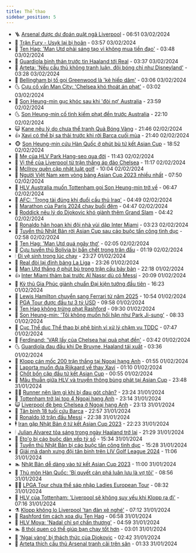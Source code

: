 ```yaml
---
title: Thể thao
sidebar_position: 5
---
```


<!-- vnexpress-the-thao:START -->
- 🪜 [Arsenal được dự đoán quật ngã Liverpool](https://vnexpress.net/arsenal-duoc-du-doan-quat-nga-liverpool-4708216.html) - 06:51 03/02/2024
- 🦩 [Trận Fury - Usyk lại bị hoãn](https://vnexpress.net/tran-fury-usyk-lai-bi-hoan-4708331.html) - 03:57 03/02/2024
- 🧰 [Ten Hag: &#39;Man Utd phải sáng tạo vì không mua tiền đạo&#39;](https://vnexpress.net/ten-hag-man-utd-phai-sang-tao-vi-khong-mua-tien-dao-4708327.html) - 03:48 03/02/2024
- 🤗 [Guardiola bình thản trước tin Haaland tới Real](https://vnexpress.net/guardiola-binh-than-truoc-tin-haaland-toi-real-4704071.html) - 03:37 03/02/2024
- 🥳 [Arteta: &#39;Nếu cầu thủ không tranh luận, đội bóng chỉ như Disneyland&#39;](https://vnexpress.net/arteta-neu-cau-thu-khong-tranh-luan-doi-bong-chi-nhu-disneyland-4708321.html) - 03:28 03/02/2024
- 🦣 [Bellingham bị tố gọi Greenwood là &#39;kẻ hiếp dâm&#39;](https://vnexpress.net/bellingham-bi-to-goi-greenwood-la-ke-hiep-dam-4708213.html) - 03:06 03/02/2024
- 🌜 [Cựu cố vấn Man City: &#39;Chelsea khó thoát án phạt&#39;](https://vnexpress.net/cuu-co-van-man-city-chelsea-kho-thoat-an-phat-4708232.html) - 03:02 03/02/2024
- 🫶 [Son Heung-min gục khóc sau khi &#39;đòi nợ&#39; Australia](https://vnexpress.net/son-heung-min-guc-khoc-sau-khi-doi-no-australia-4708212.html) - 23:59 02/02/2024
- 🌜 [Son Heung-min cố tình kiếm phạt đền trước Australia](https://vnexpress.net/son-heung-min-co-tinh-kiem-phat-den-truoc-australia-4708211.html) - 22:10 02/02/2024
- 😺 [Kane nêu lý do chưa thể tranh Quả Bóng Vàng](https://vnexpress.net/kane-neu-ly-do-chua-the-tranh-qua-bong-vang-4708208.html) - 21:46 02/02/2024
- 👍 [Xavi có thể bị sa thải trước khi rời Barca cuối mùa](https://vnexpress.net/xavi-co-the-bi-sa-thai-truoc-khi-roi-barca-cuoi-mua-4708204.html) - 21:40 02/02/2024
- 🐵 [Son Heung-min cứu Hàn Quốc ở phút bù tứ kết Asian Cup](https://vnexpress.net/son-heung-min-cuu-han-quoc-o-phut-bu-tu-ket-asian-cup-4708193.html) - 18:52 02/02/2024
- 💫 [Mẹ của HLV Park Hang-seo qua đời](https://vnexpress.net/me-cua-hlv-park-hang-seo-qua-doi-4708161.html) - 11:43 02/02/2024
- 🦆 [Vị thế của Liverpool từ trận thắng áp đảo Chelsea](https://vnexpress.net/vi-the-cua-liverpool-tu-tran-thang-ap-dao-chelsea-4708159.html) - 11:17 02/02/2024
- 🙉 [McIlroy quên cập nhật luật golf](https://vnexpress.net/mcilroy-quen-cap-nhat-luat-golf-4708128.html) - 10:04 02/02/2024
- 📝 [Người Việt Nam xem vòng bảng Asian Cup 2023 nhiều nhất](https://vnexpress.net/nguoi-viet-nam-xem-vong-bang-asian-cup-2023-nhieu-nhat-4708049.html) - 07:50 02/02/2024
- 💯 [HLV Australia muốn Tottenham gọi Son Heung-min trở về](https://vnexpress.net/hlv-australia-muon-tottenham-goi-son-heung-min-tro-ve-4708013.html) - 06:47 02/02/2024
- 🌈 [AFC: &#39;Trọng tài đúng khi đuổi cầu thủ Iraq&#39;](https://vnexpress.net/afc-trong-tai-dung-khi-duoi-cau-thu-iraq-4707991.html) - 04:49 02/02/2024
- 🦩 [Marathon của Paris 2024 chạy buổi đêm](https://vnexpress.net/marathon-cua-paris-2024-chay-buoi-dem-4708003.html) - 04:47 02/02/2024
- 🐲 [Roddick nêu lý do Djokovic khó giành thêm Grand Slam](https://vnexpress.net/roddick-neu-ly-do-djokovic-kho-gianh-them-grand-slam-4707961.html) - 04:42 02/02/2024
- 🌁 [Ronaldo hân hoan khi đội nhà vùi dập Inter Miami](https://vnexpress.net/ronaldo-han-hoan-khi-doi-nha-vui-dap-inter-miami-4707932.html) - 03:23 02/02/2024
- 💯 [Tuyển thủ Nhật Bản rời Asian Cup sau cáo buộc tấn công tình dục](https://vnexpress.net/tuyen-thu-nhat-ban-roi-asian-cup-sau-cao-buoc-tan-cong-tinh-duc-4707909.html) - 02:58 02/02/2024
- 🌝 [Ten Hag: &#39;Man Utd quá ngây thơ&#39;](https://vnexpress.net/ten-hag-man-utd-qua-ngay-tho-4707883.html) - 02:05 02/02/2024
- 🤖 [Cựu tuyển thủ Bolivia bị bắn chết trong trận đấu](https://vnexpress.net/cuu-tuyen-thu-bolivia-bi-ban-chet-trong-tran-dau-4707826.html) - 01:19 02/02/2024
- 🕯 [Đi vệ sinh trong lúc chạy](https://vnexpress.net/di-ve-sinh-trong-luc-chay-4706989.html) - 23:27 01/02/2024
- 🧰 [Real đòi lại đỉnh bảng La Liga](https://vnexpress.net/real-doi-lai-dinh-bang-la-liga-4707820.html) - 23:26 01/02/2024
- 🥳 [Man Utd thắng ở phút bù trong trận cầu bảy bàn](https://vnexpress.net/man-utd-thang-o-phut-bu-trong-tran-cau-bay-ban-4707819.html) - 22:18 01/02/2024
- 👍 [Inter Miami thảm bại trước Al Nassr dù có Messi](https://vnexpress.net/inter-miami-tham-bai-truoc-al-nassr-du-co-messi-4707818.html) - 20:09 01/02/2024
- 💪 [Kỳ thủ Gia Phúc giành chuẩn Đại kiện tướng đầu tiên](https://vnexpress.net/ky-thu-gia-phuc-gianh-chuan-dai-kien-tuong-dau-tien-4707795.html) - 16:23 01/02/2024
- 👹 [Lewis Hamilton chuyển sang Ferrari từ năm 2025](https://vnexpress.net/lewis-hamilton-chuyen-sang-ferrari-tu-nam-2025-4707785.html) - 10:54 01/02/2024
- 🧰 [PGA Tour được đầu tư 3 tỷ USD](https://vnexpress.net/pga-tour-duoc-dau-tu-3-ty-usd-4707776.html) - 09:58 01/02/2024
- 🚀 [Ten Hag không trừng phạt Rashford](https://vnexpress.net/ten-hag-khong-trung-phat-rashford-4707726.html) - 09:30 01/02/2024
- 🎃 [Son Heung-min: &#39;Tôi không muốn hối hận như Park Ji-sung&#39;](https://vnexpress.net/son-heung-min-toi-khong-muon-hoi-han-nhu-park-ji-sung-4707724.html) - 08:33 01/02/2024
- 🧰 [Cục Thể dục Thể thao bị phê bình vì xử lý chậm vụ TDDC](https://vnexpress.net/cuc-the-duc-the-thao-bi-phe-binh-vi-xu-ly-cham-vu-tddc-4707680.html) - 07:47 01/02/2024
- 👀 [Ferdinand: &#39;VAR lấy của Chelsea hai quả phạt đền&#39;](https://vnexpress.net/ferdinand-var-lay-cua-chelsea-hai-qua-phat-den-4707504.html) - 03:42 01/02/2024
- 🌜 [Guardiola đau đầu khi De Bruyne, Haaland tái xuất](https://vnexpress.net/guardiola-dau-dau-khi-de-bruyne-haaland-tai-xuat-4707536.html) - 03:36 01/02/2024
- 🫶 [Klopp cán mốc 200 trận thắng tại Ngoại hạng Anh](https://vnexpress.net/klopp-can-moc-200-tran-thang-tai-ngoai-hang-anh-4707492.html) - 01:55 01/02/2024
- 🦄 [Laporta muốn đưa Rijkaard về thay Xavi](https://vnexpress.net/laporta-muon-dua-rijkaard-ve-thay-xavi-4707410.html) - 01:10 01/02/2024
- 🥳 [Chốt bốn cặp đấu tứ kết Asian Cup](https://vnexpress.net/chot-bon-cap-dau-tu-ket-asian-cup-4707440.html) - 00:55 01/02/2024
- 🐲 [Mâu thuẫn giữa HLV và truyền thông bùng phát tại Asian Cup](https://vnexpress.net/mau-thuan-giua-hlv-va-truyen-thong-bung-phat-tai-asian-cup-4707347.html) - 23:48 31/01/2024
- 🧑‍🏫 [Runner nên làm gì khi bị đau gót chân?](https://vnexpress.net/runner-nen-lam-gi-khi-bi-dau-got-chan-4706988.html) - 23:24 31/01/2024
- 🤔 [Tottenham trở lại top 4 Ngoại hạng Anh](https://vnexpress.net/tottenham-tro-lai-top-4-ngoai-hang-anh-4707431.html) - 23:14 31/01/2024
- 😺 [Liverpool đè bẹp Chelsea ở Ngoại hạng Anh](https://vnexpress.net/liverpool-de-bep-chelsea-o-ngoai-hang-anh-4707434.html) - 23:13 31/01/2024
- 💪 [Tân binh 18 tuổi cứu Barca](https://vnexpress.net/tan-binh-18-tuoi-cuu-barca-4707429.html) - 22:57 31/01/2024
- 💼 [Ronaldo lỡ trận đấu Messi](https://vnexpress.net/ronaldo-lo-tran-dau-messi-4707428.html) - 22:38 31/01/2024
- 🕴 [Iran gặp Nhật Bản ở tứ kết Asian Cup 2023](https://vnexpress.net/iran-gap-nhat-ban-o-tu-ket-asian-cup-2023-4707411.html) - 22:23 31/01/2024
- 🕯 [Julian Alvarez tỏa sáng trong ngày Haaland trở lại](https://vnexpress.net/julian-alvarez-toa-sang-trong-ngay-haaland-tro-lai-4707427.html) - 21:29 31/01/2024
- 📝 [Eto&#39;o bị cáo buộc dàn xếp tỷ số](https://vnexpress.net/eto-o-bi-cao-buoc-dan-xep-ty-so-4707383.html) - 15:34 31/01/2024
- 🧐 [Tuyển thủ Nhật Bản bị cáo buộc tấn công tình dục](https://vnexpress.net/tuyen-thu-nhat-ban-bi-cao-buoc-tan-cong-tinh-duc-4707366.html) - 15:28 31/01/2024
- 🙉 [Giải mã danh xưng đội tân binh trên LIV Golf League 2024](https://vnexpress.net/giai-ma-danh-xung-doi-tan-binh-tren-liv-golf-league-2024-4707365.html) - 11:06 31/01/2024
- 🏊 [Nhật Bản dễ dàng vào tứ kết Asian Cup 2023](https://vnexpress.net/nhat-ban-vs-bahrain-4707296-tong-thuat.html) - 11:00 31/01/2024
- 🌊 [Thủ môn Hàn Quốc: &#39;Bí quyết cản phá luân lưu là vợ tôi&#39;](https://vnexpress.net/thu-mon-han-quoc-bi-quyet-can-pha-luan-luu-la-vo-toi-4707306.html) - 08:56 31/01/2024
- 👨‍🏫 [LPGA Tour chưa thể sáp nhập Ladies European Tour](https://vnexpress.net/lpga-tour-chua-the-sap-nhap-ladies-european-tour-4707288.html) - 08:32 31/01/2024
- 🥷 [HLV của Tottenham: &#39;Liverpool sẽ không suy yếu khi Klopp ra đi&#39;](https://vnexpress.net/hlv-cua-tottenham-liverpool-se-khong-suy-yeu-khi-klopp-ra-di-4707236.html) - 07:16 31/01/2024
- ⚗️ [Klopp không lo Liverpool &#39;tan đàn xẻ nghé&#39;](https://vnexpress.net/klopp-khong-lo-liverpool-tan-dan-xe-nghe-4706005.html) - 07:12 31/01/2024
- 🌮 [Rashford tìm cách xoa dịu Ten Hag](https://vnexpress.net/rashford-tim-cach-xoa-diu-ten-hag-4707227.html) - 06:58 31/01/2024
- 🤩 [HLV Moya: &#39;Nadal chỉ sợ chấn thương&#39;](https://vnexpress.net/hlv-moya-nadal-chi-so-chan-thuong-4707148.html) - 04:59 31/01/2024
- 🏊 [8 thói quen có thể giúp bạn chạy tốt hơn](https://vnexpress.net/8-thoi-quen-co-the-giup-ban-chay-tot-hon-4706923.html) - 03:01 31/01/2024
- 🐎 [&#39;Ngai vàng&#39; bị thách thức của Djokovic](https://vnexpress.net/ngai-vang-bi-thach-thuc-cua-djokovic-4706890.html) - 02:42 31/01/2024
- 💫 [Arteta thích cầu thủ Arsenal tranh cãi trên sân](https://vnexpress.net/arteta-thich-cau-thu-arsenal-tranh-cai-tren-san-4707047.html) - 01:33 31/01/2024<!-- vnexpress-the-thao:END -->
